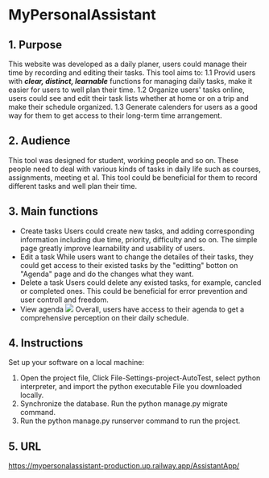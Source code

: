 # MyPersonalAssistant
## 1. Purpose
This website was developed as a daily planer, users could manage their time by recording and editing their tasks. This tool aims to:
1.1 Provid users with ***clear, distinct, learnable*** functions for managing daily tasks, make it easier for users to well plan their time.
1.2  Organize users' tasks online, users could see and edit their task lists whether at home or on a trip and make their schedule organized.
1.3  Generate calenders for users as a good way for them to get access to their long-term time arrangement.

## 2. Audience
This tool was designed for student, working people and so on. These people need to deal with various kinds of tasks in daily life such as courses, assignments, meeting et al. This tool could be beneficial for them to record different tasks and well plan their time.

## 3. Main functions
* Create tasks 
Users could create new tasks, and adding corresponding information including due time, priority, difficulty and so on. The simple page greatly improve learnability and usability of users.
* Edit a task
While users want to change the detailes of their tasks, they could get access to their existed tasks by the "editting" botton on "Agenda" page and do the changes what they want.
* Delete a task
Users could delete any existed tasks, for example, cancled or completed ones. This could be beneficial for error prevention and user controll and freedom.
* View agenda
![](D:\chromedownload\2.png)
Overall, users have access to their agenda to get a comprehensive perception on their daily schedule.
## 4. Instructions
Set up your software on a local machine:
1. Open the project file, Click File-Settings-project-AutoTest, select python interpreter, and import the python executable File you downloaded locally. 
2. Synchronize the database. Run the python manage.py migrate command.
3. Run the python manage.py runserver command to run the project.

## 5. URL
https://mypersonalassistant-production.up.railway.app/AssistantApp/
